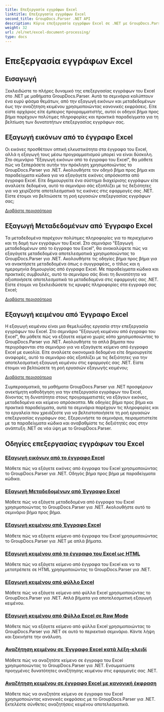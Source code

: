 ```yaml
---
title: Επεξεργασία εγγράφων Excel
linktitle: Επεξεργασία εγγράφων Excel
second_title: GroupDocs.Parser .NET API
description: Κύρια επεξεργασία εγγράφων Excel σε .NET με GroupDocs.Parser. Μάθετε να εξάγετε εικόνες, μεταδεδομένα και κείμενο αποτελεσματικά με οδηγούς βήμα προς βήμα.
weight: 32
url: /el/net/excel-document-processing/
type: docs
---
```

# Επεξεργασία εγγράφων Excel

## Εισαγωγή

Ξεκλειδώστε το πλήρες δυναμικό της επεξεργασίας εγγράφων του Excel στο .NET με μαθήματα GroupDocs.Parser. Αυτά τα σεμινάρια καλύπτουν ένα ευρύ φάσμα θεμάτων, από την εξαγωγή εικόνων και μεταδεδομένων έως την αναζήτηση κειμένου χρησιμοποιώντας κανονικές εκφράσεις. Είτε είστε αρχάριος είτε έμπειρος προγραμματιστής, αυτοί οι οδηγοί βήμα προς βήμα παρέχουν πολύτιμες πληροφορίες και πρακτικά παραδείγματα για τη βελτίωση των δυνατοτήτων επεξεργασίας εγγράφων σας.

## Εξαγωγή εικόνων από το έγγραφο Excel

Οι εικόνες προσθέτουν οπτική ελκυστικότητα στα έγγραφα του Excel, αλλά η εξαγωγή τους μέσω προγραμματισμού μπορεί να είναι δύσκολη. Στο σεμινάριο "Εξαγωγή εικόνων από το έγγραφο του Excel", θα μάθετε πώς να ξεπεράσετε αυτήν την πρόκληση χρησιμοποιώντας το GroupDocs.Parser για .NET. Ακολουθήστε τον οδηγό βήμα προς βήμα και παραδείγματα κώδικα για να εξαγάγετε εικόνες απρόσκοπτα από έγγραφα Excel. Είτε δημιουργείτε ένα σύστημα διαχείρισης εγγράφων είτε αναλύετε δεδομένα, αυτό το σεμινάριο σάς εξοπλίζει με τις δεξιότητες για να χειρίζεστε αποτελεσματικά τις εικόνες στις εφαρμογές σας .NET. Είστε έτοιμοι να βελτιώσετε τη ροή εργασιών επεξεργασίας εγγράφων σας;

[Διαβάστε περισσότερα](./extract-images-from-excel-document/)

## Εξαγωγή Μεταδεδομένων από Έγγραφο Excel

Τα μεταδεδομένα παρέχουν πολύτιμες πληροφορίες για το περιεχόμενο και τη δομή των εγγράφων του Excel. Στο σεμινάριο "Εξαγωγή μεταδεδομένων από το έγγραφο του Excel", θα ανακαλύψετε πώς να εξαγάγετε μεταδεδομένα αποτελεσματικά χρησιμοποιώντας το GroupDocs.Parser για .NET. Ακολουθήστε τις οδηγίες βήμα προς βήμα για να ανακτήσετε μεταδεδομένα όπως ο συγγραφέας, ο τίτλος και η ημερομηνία δημιουργίας από έγγραφα Excel. Με παραδείγματα κώδικα και πρακτικές συμβουλές, αυτό το σεμινάριο σάς δίνει τη δυνατότητα να αξιοποιήσετε αποτελεσματικά τα μεταδεδομένα στις εφαρμογές σας .NET. Είστε έτοιμοι να ξεκλειδώσετε τις κρυφές πληροφορίες στα έγγραφά σας Excel;

[Διαβάστε περισσότερα](./extract-metadata-from-excel-document/)

## Εξαγωγή κειμένου από Έγγραφο Excel

Η εξαγωγή κειμένου είναι μια θεμελιώδης εργασία στην επεξεργασία εγγράφων του Excel. Στο σεμινάριο "Εξαγωγή κειμένου από έγγραφο του Excel", θα μάθετε πώς να εξάγετε κείμενο χωρίς κόπο χρησιμοποιώντας το GroupDocs.Parser για .NET. Ακολουθήστε τα απλά βήματα που περιγράφονται στο σεμινάριο για να εξαγάγετε κείμενο από έγγραφα Excel με ευκολία. Είτε αναλύετε οικονομικά δεδομένα είτε δημιουργείτε αναφορές, αυτό το σεμινάριο σάς εξοπλίζει με τις δεξιότητες για την αποτελεσματική εξαγωγή κειμένου στις εφαρμογές σας .NET. Είστε έτοιμοι να βελτιώσετε τη ροή εργασιών εξαγωγής κειμένου;

[Διαβάστε περισσότερα](./extract-text-from-excel-document/)

Συμπερασματικά, τα μαθήματα GroupDocs.Parser για .NET προσφέρουν ανεκτίμητη καθοδήγηση για την επεξεργασία εγγράφων του Excel, δίνοντας τη δυνατότητα στους προγραμματιστές να εξάγουν εικόνες, μεταδεδομένα και κείμενο απρόσκοπτα. Με οδηγίες βήμα προς βήμα και πρακτικά παραδείγματα, αυτά τα σεμινάρια παρέχουν τις πληροφορίες και τα εργαλεία που χρειάζεστε για να βελτιστοποιήσετε τη ροή εργασιών επεξεργασίας εγγράφων σας. Εξερευνήστε τα σεμινάρια, πειραματιστείτε με τα παραδείγματα κώδικα και αναβαθμίστε τις δεξιότητές σας στην ανάπτυξη .NET σε νέα ύψη με το GroupDocs.Parser.
## Οδηγίες επεξεργασίας εγγράφων του Excel
### [Εξαγωγή εικόνων από το έγγραφο Excel](./extract-images-from-excel-document/)
Μάθετε πώς να εξάγετε εικόνες από έγγραφα του Excel χρησιμοποιώντας το GroupDocs.Parser για .NET. Οδηγός βήμα προς βήμα με παραδείγματα κώδικα.
### [Εξαγωγή Μεταδεδομένων από Έγγραφο Excel](./extract-metadata-from-excel-document/)
Μάθετε πώς να εξάγετε μεταδεδομένα από έγγραφα του Excel χρησιμοποιώντας το GroupDocs.Parser για .NET. Ακολουθήστε αυτό το σεμινάριο βήμα προς βήμα.
### [Εξαγωγή κειμένου από Έγγραφο Excel](./extract-text-from-excel-document/)
Μάθετε πώς να εξάγετε κείμενο από έγγραφα του Excel χρησιμοποιώντας το GroupDocs.Parser για .NET με απλά βήματα.
### [Εξαγωγή κειμένου από το έγγραφο του Excel ως HTML](./extract-text-from-excel-document-as-html/)
Μάθετε πώς να εξάγετε κείμενο από έγγραφα του Excel και να το μετατρέπετε σε HTML χρησιμοποιώντας το GroupDocs.Parser για .NET.
### [Εξαγωγή κειμένου από φύλλο Excel](./extract-text-from-excel-sheet/)
Μάθετε πώς να εξάγετε κείμενο από φύλλα Excel χρησιμοποιώντας το GroupDocs.Parser για .NET. Απλά βήματα για αποτελεσματική εξαγωγή κειμένου.
### [Εξαγωγή κειμένου από Φύλλο Excel σε Raw Mode](./extract-text-from-excel-sheet-in-raw-mode/)
Μάθετε πώς να εξάγετε κείμενο από φύλλα Excel χρησιμοποιώντας το GroupDocs.Parser για .NET σε αυτό το περιεκτικό σεμινάριο. Κάντε λήψη και ξεκινήστε την ανάλυση.
### [Αναζήτηση κειμένου σε Έγγραφο Excel κατά λέξη-κλειδί](./search-text-in-excel-document-by-keyword/)
Μάθετε πώς να αναζητάτε κείμενο σε έγγραφα του Excel χρησιμοποιώντας το GroupDocs.Parser για .NET. Ενσωματώστε προηγμένες δυνατότητες αναζήτησης κειμένου στις εφαρμογές σας .NET.
### [Αναζήτηση κειμένου σε έγγραφο Excel με κανονική έκφραση](./search-text-in-excel-document-by-regular-expression/)
Μάθετε πώς να αναζητάτε κείμενο σε έγγραφα του Excel χρησιμοποιώντας κανονικές εκφράσεις με το GroupDocs.Parser για .NET. Εκτελέστε σύνθετες αναζητήσεις κειμένου αποτελεσματικά.